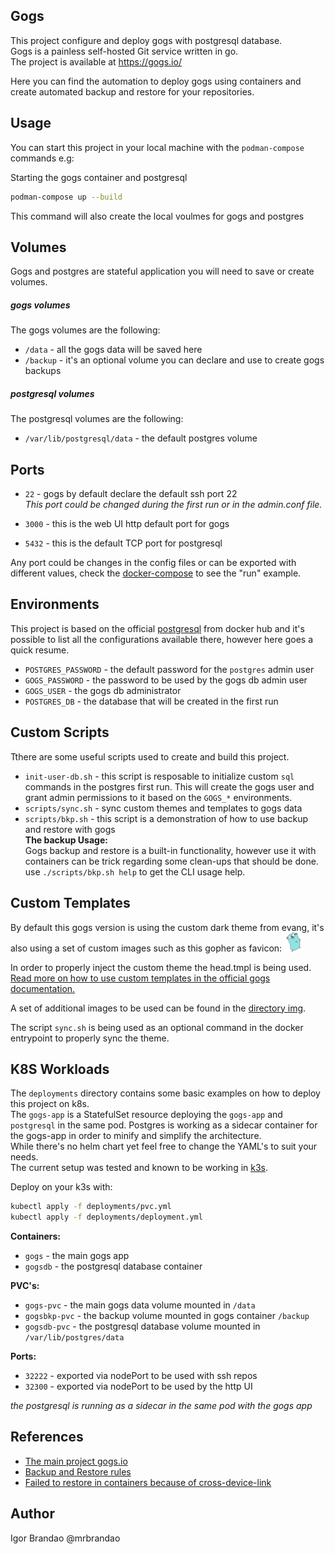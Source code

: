Gogs
------

This project configure and deploy gogs with postgresql database.  
Gogs is a painless self-hosted Git service written in go.  
The project is available at https://gogs.io/  
  
Here you can find the automation to deploy gogs using containers and create automated backup and restore for your repositories.  
  
Usage
------
  
You can start this project in your local machine with the `podman-compose` commands e.g:  
  
Starting the gogs container and postgresql 
```bash
podman-compose up --build
```
  
This command will also create the local voulmes for gogs and postgres  

Volumes
--------

Gogs and postgres are stateful application you will need to save or create volumes. 
  
##### gogs volumes

The gogs volumes are the following:  
  
* `/data` - all the gogs data will be saved here  
* `/backup` - it's an optional volume you can declare and use to create gogs backups  
  
##### postgresql volumes

The postgresql volumes are the following:  

* `/var/lib/postgresql/data` - the default postgres volume  
  
Ports
------

* `22` - gogs by default declare the default ssh port 22  
_This port could be changed during the first run or in the admin.conf file._  
  
* `3000` - this is the web UI http default port for gogs  
* `5432` - this is the default TCP port for postgresql  
  
Any port could be changes in the config files or can be exported with different values, check the [docker-compose](docker-compose.yml) to see the "run" example.  
  
Environments
-------------

This project is based on the official [postgresql](...) from docker hub and it's possible to list all the configurations available there, however here goes a quick resume.  

* `POSTGRES_PASSWORD` - the default password for the `postgres` admin user  
* `GOGS_PASSWORD` - the password to be used by the gogs db admin user
* `GOGS_USER` - the gogs db administrator
* `POSTGRES_DB` - the database that will be created in the first run

Custom Scripts
--------------

Tthere are some useful scripts used to create and build this project.  

* `init-user-db.sh` - this script is resposable to initialize custom `sql` commands in the postgres first run. This will create the gogs user and grant admin permissions to it based on the `GOGS_*` environments.  
* `scripts/sync.sh` - sync custom themes and templates to gogs data
* `scripts/bkp.sh` - this script is a demonstration of how to use backup and restore with gogs  
**The backup Usage:**  
Gogs backup and restore is a built-in functionality, however use it with containers can be trick regarding some clean-ups that should be done.  
use `./scripts/bkp.sh help` to get the CLI usage help.  
  

Custom Templates
----------------

By default this gogs version is using the custom dark theme from evang, it's also
using a set of custom images such as this gopher as favicon: <img src=./custom/public/img/gopher-classic.png width=30px>  
  
In order to properly inject the custom theme the head.tmpl is being used.  
[Read more on how to use custom templates in the official gogs documentation.](https://gogs.io/docs/features/custom_template)

A set of additional images to be used can be found in the [directory
img](./custom/public/img).  

The script `sync.sh` is being used as an optional command in the docker
entrypoint to properly sync the theme.

K8S Workloads
-------------

The `deployments` directory contains some basic examples on how to deploy this project on k8s.  
The `gogs-app` is a StatefulSet resource deploying the `gogs-app` and `postgresql` in the same pod. Postgres is working as a sidecar container for the gogs-app in order to minify and simplify the architecture.  
While there's no helm chart yet feel free to change the YAML's to suit your needs.  
The current setup was tested and known to be working in [k3s](https://k3s.io/).  

Deploy on your k3s with:  
```bash
kubectl apply -f deployments/pvc.yml
kubectl apply -f deployments/deployment.yml
```
  
**Containers:**  
* `gogs` - the main gogs app  
* `gogsdb` - the postgresql database container  
  
**PVC's:**  
* `gogs-pvc` - the main gogs data volume mounted in `/data`  
* `gogsbkp-pvc` - the backup volume mounted in gogs container `/backup`  
* `gogsdb-pvc` - the postgresql database volume mounted in `/var/lib/postgres/data`  
  
**Ports:**  
* `32222` - exported via nodePort to be used with ssh repos  
* `32300` - exported via nodePort to be used by the http UI  
  
_the postgresql is running as a sidecar in the same pod with the gogs app_ 

References
-----------

* [The main project gogs.io](https://gogs.io/)  
* [Backup and Restore rules](https://github.com/gogs/gogs/discussions/6876) 
* [Failed to restore in containers because of cross-device-link](https://github.com/gogs/gogs/issues/4339#issuecomment-358339037)  

Author
-------

Igor Brandao @mrbrandao  
